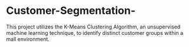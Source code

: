 # Customer-Segmentation-
This project utilizes the K-Means Clustering Algorithm, an unsupervised machine learning technique, to identify distinct customer groups within a mall environment.
